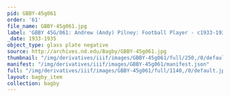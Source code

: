 ```yaml
---
pid: GBBY-45g061
order: '61'
file_name: GBBY-45g061.jpg
label: 'GBBY 45G/061: Andrew (Andy) Pilney: Football Player - c1933-1935'
_date: 1933-1935
object_type: glass plate negative
source: http://archives.nd.edu/Bagby/GBBY-45g061.jpg
thumbnail: "/img/derivatives/iiif/images/GBBY-45g061/full/250,/0/default.jpg"
manifest: "/img/derivatives/iiif/images/GBBY-45g061/manifest.json"
full: "/img/derivatives/iiif/images/GBBY-45g061/full/1140,/0/default.jpg"
layout: bagby_item
collection: bagby
---
```

